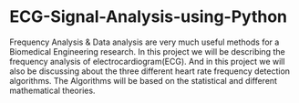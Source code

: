# ECG-Signal-Analysis-using-Python
Frequency Analysis &amp; Data analysis are very much useful methods for a Biomedical Engineering research. In this project we will be describing the frequency analysis of electrocardiogram(ECG). And in this project we will also be discussing about the three different heart rate frequency detection algorithms. The Algorithms will be based on the statistical and different mathematical theories.
